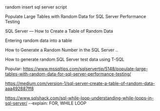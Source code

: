 random insert sql server script

Populate Large Tables with Random Data for SQL Server Performance Testing

SQL Server — How to Create a Table of Random Data

Entering random data into a table

How to Generate a Random Number in the SQL Server ..

How to generate random SQL Server test data using T-SQL

Popular:
https://www.mssqltips.com/sqlservertip/5148/populate-large-tables-with-random-data-for-sql-server-performance-testing/

https://medium.com/version-1/sql-server-create-a-table-of-random-data-aaa492887ff8

https://www.sqlshack.com/sql-while-loop-understanding-while-loops-in-sql-server/ --explain: FOR, WHILE LOOP
